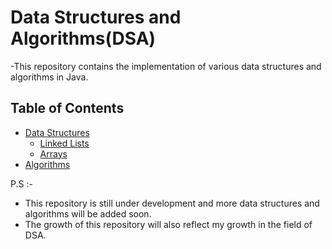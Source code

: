# Data Structures and Algorithms(DSA)

-This repository contains the implementation of various data structures and algorithms in Java.

## Table of Contents

- [Data Structures](./Data%20Structures/)
  - [Linked Lists](./Data%20Structures/Linked_Lists/)
  - [Arrays](./Data%20Structures/Arrays/)
- [Algorithms](./Algorithms/)
    

P.S :-
- This repository is still under development and more data structures and algorithms will be added soon.
- The growth of this repository will also reflect my growth in the field of DSA.


